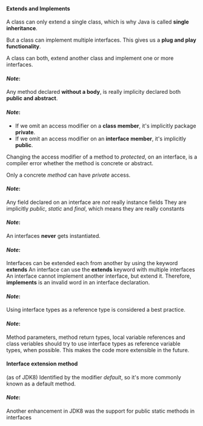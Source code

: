 
#### Extends and Implements

A class can only extend a single class, which is why Java is called **single inheritance**.

But a class can implement multiple interfaces. This gives us a **plug and play functionality**.

A class can both, extend another class and implement one or more interfaces.

#### _Note_: 
Any method declared **without a body**, is really implicity declared both **public and abstract**.

#### _Note_:
- If we omit an access modifier on a **class member**, it's implicitly package **private**.
- If we omit an access modifier on an **interface member**, it's implicitly **public**.


Changing the access modifier of a method to _protected_, on an interface, is a compiler error
whether the method is concrete or abstract.

Only a concrete _method_ can have _private_ access.

#### _Note_:
Any field declared on an interface are _not_ really instance fields
They are implicitly _public_, _static_ and _final_, which means they are really constants

#### _Note_:
An interfaces **never** gets instantiated.

#### _Note_:
Interfaces can be extended each from another by using the keyword **extends**
An interface can use the **extends** keyword with multiple interfaces
An interface cannot implement another interface, but extend it.
Therefore, **implements** is an invalid word in an interface declaration.

#### _Note_:
Using interface types as a reference type is considered a best practice.

#### _Note_:
Method parameters, method return types, local variable references and class veriables should
try to use interface types as reference variable types, when possible.
This makes the code more extensible in the future.

#### Interface extension method
(as of JDK8)
Identified by the modifier _default_, so it's more commonly known as a default method.


#### _Note_:
Another enhancement in JDK8 was the support for public static methods in interfaces